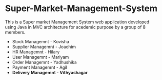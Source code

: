 # Super-Market-Management-System

This is a Super market Management System web application developed using Java in MVC architecture for acedemic purpose by a group of 8 members.  
  
  - Stock Managemnt       - Kovisha
  - Supplier Managemnt    - Joachim
  - HR Managemnt          - Hilary
  - User Managemnt        - Mariyam 
  - Order Managemnt       - Yadhushika
  - Payment Managemnt     - Agil
  - **Delivery Managemnt    - Vithyashagar**
